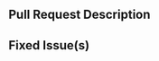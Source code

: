 <!-- Thanks for sending a pull request! Please check out our contribution guidelines: -->
<!-- https://github.com/PegaSysEng/doc.ethsigner/blob/master/CONTRIBUTING.md -->

## Pull Request Description

## Fixed Issue(s)
<!-- Please link to fixed issue(s) here using format: fixes ES-<Jira issue number> -->
<!-- Example: "fixes ES-1234" -->
